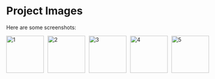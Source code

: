 # Project Images

Here are some screenshots:

<div style="display: flex; gap: 10px;">
  <img src="1.png" alt="1" width="100" />
  <img src="2.png" alt="2" width="100" />
  <img src="3.png" alt="3" width="100" />
  <img src="4.png" alt="4" width="100" />
  <img src="5.png" alt="5" width="100" />
</div>
